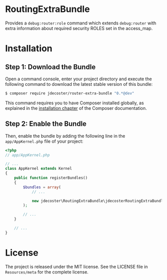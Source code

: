 # RoutingExtraBundle

Provides a `debug:router:role` command which extends `debug:router` with extra information
about required security ROLES set in the access_map.

Installation
============

Step 1: Download the Bundle
---------------------------

Open a command console, enter your project directory and execute the
following command to download the latest stable version of this bundle:

```bash
$ composer require jdecoster/router-extra-bundle "0.*@dev"
```

This command requires you to have Composer installed globally, as explained
in the [installation chapter](https://getcomposer.org/doc/00-intro.md)
of the Composer documentation.

Step 2: Enable the Bundle
-------------------------

Then, enable the bundle by adding the following line in the `app/AppKernel.php`
file of your project:

```php
<?php
// app/AppKernel.php

// ...
class AppKernel extends Kernel
{
    public function registerBundles()
    {
        $bundles = array(
            // ...

            new jdecoster\RoutingExtraBundle\jdecosterRoutingExtraBundle(),
        );

        // ...
    }

    // ...
}
```

License
=======

The project is released under the MIT license. See the LICENSE file in `Resources/meta` for
the complete license.
